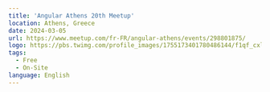 ```yaml
---
title: 'Angular Athens 20th Meetup'
location: Athens, Greece
date: 2024-03-05
url: https://www.meetup.com/fr-FR/angular-athens/events/298801875/
logo: https://pbs.twimg.com/profile_images/1755173401780486144/f1qf_cxl_400x400.jpg
tags:
  - Free
  - On-Site
language: English
---
```

